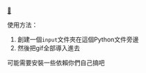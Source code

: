 [🔗](https://telegra.ph/%E5%85%8D%E8%B2%BB%E5%B0%87%E9%80%8F%E6%98%8E%E5%BA%95%E5%8B%95%E6%85%8BGIF%E6%B7%BB%E5%8A%A0%E5%88%B0%E8%B2%BC%E7%B4%99%E6%96%B9%E6%B3%95-01-30)

使用方法：
1. 創建一個`input`文件夾在這個Python文件旁邊
2. 然後把gif全部導入進去

可能需要安裝一些依賴你們自己搞吧